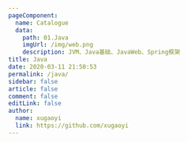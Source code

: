 ```yaml
---
pageComponent:
  name: Catalogue
  data:
    path: 01.Java
    imgUrl: /img/web.png
    description: JVM、Java基础、JavaWeb、Spring框架
title: Java
date: 2020-03-11 21:50:53
permalink: /java/
sidebar: false
article: false
comment: false
editLink: false
author:
  name: xugaoyi
  link: https://github.com/xugaoyi
---
```

